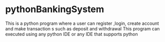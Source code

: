 # pythonBankingSystem

This is a python program where a user can register ,login, create account and make transaction s such as deposit and withdrawal 
This program can executed using any python IDE or any IDE that supports python
